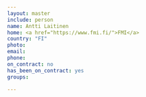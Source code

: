 ```yaml
---
layout: master
include: person
name: Antti Laitinen
home: <a href="https://www.fmi.fi/">FMI</a>
country: "FI"
photo:
email:
phone:
on_contract: no
has_been_on_contract: yes
groups:

---
```

